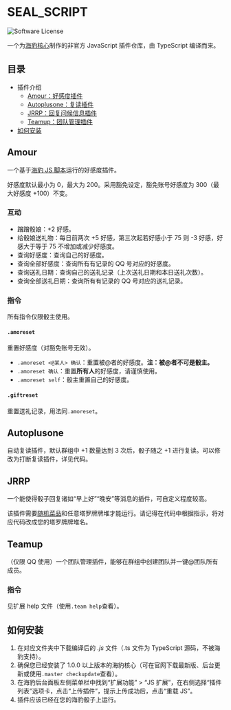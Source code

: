 # SEAL_SCRIPT
![Software License](https://img.shields.io/badge/license-MIT-blue.svg?style=flat-square)

一个为[海豹核心](https://github.com/sealdice)制作的非官方 JavaScript 插件仓库，由 TypeScript 编译而来。

## 目录
- 插件介绍
    - [Amour：好感度插件](#amour)
    - [Autoplusone：复读插件](#autoplusone)
    - [JRRP：回复问候信息插件](#jrrp)
    - [Teamup：团队管理插件](#teamup)
- [如何安装](#如何安装)

## Amour
一个基于[海豹 JS 脚本](https://github.com/sealdice/javascript)运行的好感度插件。

好感度默认最小为 0，最大为 200。采用豁免设定，豁免账号好感度为 300（最大好感度 +100）不变。

### 互动
- 蹭蹭骰娘：+2 好感。
- 给骰娘送礼物：每日前两次 +5 好感，第三次起若好感小于 75 则 -3 好感，好感大于等于 75 不增加或减少好感度。
- 查询好感度：查询自己的好感度。
- 查询全部好感度：查询所有有记录的 QQ 号对应的好感度。
- 查询送礼日期：查询自己的送礼记录（上次送礼日期和本日送礼次数）。
- 查询全部送礼日期：查询所有有记录的 QQ 号对应的送礼记录。

### 指令
所有指令仅限骰主使用。

#### `.amoreset`
重置好感度（对豁免账号无效）。
- `.amoreset <@某人> 确认`：重置被@者的好感度。**注：被@者不可是骰主。**
- `.amoreset 确认`：重置**所有人**的好感度，请谨慎使用。
- `.amoreset self`：骰主重置自己的好感度。

#### `.giftreset`
重置送礼记录，用法同`.amoreset`。

## Autoplusone
自动复读插件，默认群组中 +1 数量达到 3 次后，骰子随之 +1 进行复读。可以修改为打断复读插件，详见代码。

## JRRP
一个能使得骰子回复诸如“早上好”“晚安”等消息的插件，可自定义程度较高。

该插件需要[随机菜品](https://github.com/sealdice/draw/blob/main/sealdice_draw/%E9%9A%8F%E6%9C%BA%E8%8F%9C%E5%93%81-%E4%BA%8E%E8%A8%80%E8%AF%BA.json)和任意塔罗牌牌堆才能运行。请记得在代码中根据指示，将对应代码改成您的塔罗牌牌堆名。

## Teamup
（仅限 QQ 使用）一个团队管理插件，能够在群组中创建团队并一键@团队所有成员。

### 指令
见扩展 help 文件（使用`.team help`查看）。

## 如何安装
1. 在对应文件夹中下载编译后的 *.js* 文件（.ts 文件为 TypeScript 源码，不被海豹支持）。
2. 确保您已经安装了 1.0.0 以上版本的海豹核心（可在官网下载最新版、后台更新或使用`.master checkupdate`查看）。
3. 在海豹后台面板左侧菜单栏中找到“扩展功能” > “JS 扩展”，在右侧选择“插件列表”选项卡，点击“上传插件”，提示上传成功后，点击“重载 JS”。
4. 插件应该已经在您的海豹骰子上运行。